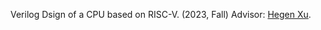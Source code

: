 Verilog Dsign of a CPU based on RISC-V. (2023, Fall)
Advisor: [Hegen Xu](https://see.tongji.edu.cn/info/1388/10381.htm).
